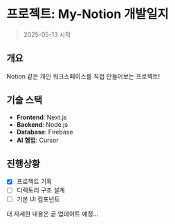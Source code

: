 ﻿# 프로젝트: My-Notion 개발일지

> 2025-05-13 시작

## 개요

Notion 같은 개인 워크스페이스를 직접 만들어보는 프로젝트!

## 기술 스택
- **Frontend**: Next.js
- **Backend**: Node.js
- **Database**: Firebase
- **AI 협업**: Cursor

## 진행상황
- [x] 프로젝트 기획
- [ ] 디렉토리 구조 설계
- [ ] 기본 UI 컴포넌트

더 자세한 내용은 곧 업데이트 예정...
